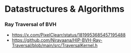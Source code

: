 # Datastructures & Algorithms

### Ray Traversal of BVH
- https://x.com/PixelClearr/status/1819953685457195488
- https://github.com/Niravaana/HIP-BVH-Ray-Traversal/blob/main/src/TraversalKernel.h